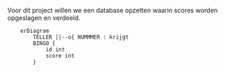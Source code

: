 Voor dit project willen we een database opzetten waarin scores worden opgeslagen en verdeeld.

```mermaid
    erDiagram
        TELLER ||--o{ NUMMMER : krijgt
        BINGO {
            id int
            score int
        }

